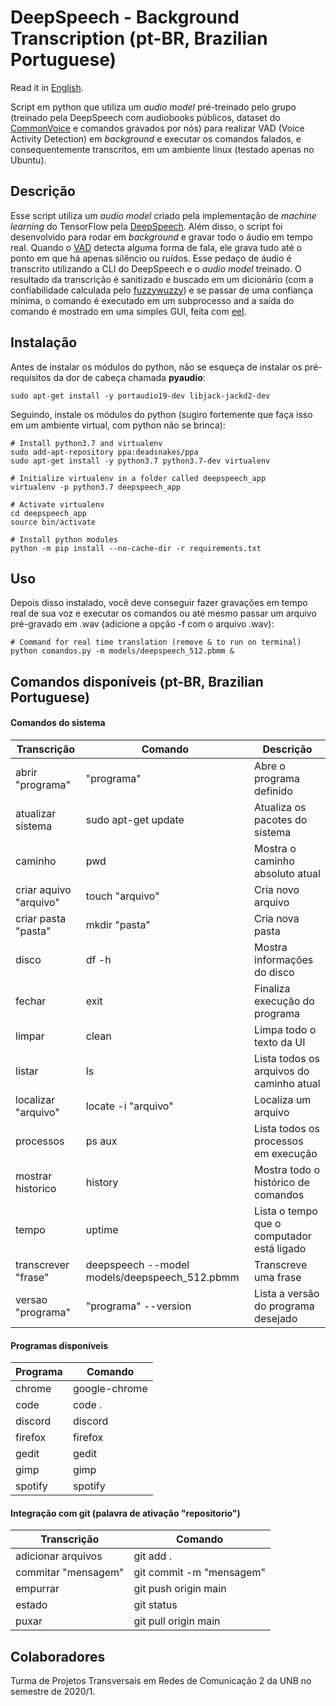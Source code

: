 # DeepSpeech - Background Transcription (pt-BR, Brazilian Portuguese)

Read it in [English](./README.md).

Script em python que utiliza um *audio model* pré-treinado pelo grupo (treinado pela DeepSpeech com audiobooks públicos, dataset do [CommonVoice](https://commonvoice.mozilla.org/pt) e comandos gravados por nós) para realizar VAD (Voice Activity Detection) em *background* e executar os comandos falados, e consequentemente transcritos, em um ambiente linux (testado apenas no Ubuntu).

## Descrição
Esse script utiliza um *audio model* criado pela implementação de *machine learning* do TensorFlow pela [DeepSpeech](https://deepspeech.readthedocs.io/en/v0.8.2/). Além disso, o script foi desenvolvido para rodar em *background* e gravar todo o áudio em tempo real. Quando o [VAD](https://github.com/mozilla/DeepSpeech-examples/tree/r0.8/mic_vad_streaming) detecta alguma forma de fala, ele grava tudo até o ponto em que há apenas silêncio ou ruídos. Esse pedaço de áudio é transcrito utilizando a CLI do DeepSpeech e o *audio model* treinado. O resultado da transcrição é sanitizado e buscado em um dicionário (com a confiabilidade calculada pelo [fuzzywuzzy](https://github.com/seatgeek/fuzzywuzzy)) e se passar de uma confiança mínima, o comando é executado em um subprocesso and a saída do comando é mostrado em uma simples GUI, feita com [eel](https://github.com/samuelhwilliams/Eel).

## Instalação

Antes de instalar os módulos do python, não se esqueça de instalar os pré-requisitos da dor de cabeça chamada **pyaudio**:

```
sudo apt-get install -y portaudio19-dev libjack-jackd2-dev
```

Seguindo, instale os módulos do python (sugiro fortemente que faça isso em um ambiente virtual, com python não se brinca):

```
# Install python3.7 and virtualenv
sudo add-apt-repository ppa:deadsnakes/ppa
sudo apt-get install -y python3.7 python3.7-dev virtualenv

# Initialize virtualenv in a folder called deepspeech_app
virtualenv -p python3.7 deepspeech_app

# Activate virtualenv
cd deepspeech_app
source bin/activate

# Install python modules
python -m pip install --no-cache-dir -r requirements.txt
```

## Uso

Depois disso instalado, você deve conseguir fazer gravações em tempo real de sua voz e executar os comandos ou até mesmo passar um arquivo pré-gravado em .wav (adicione a opção -f com o arquivo .wav):

```
# Command for real time translation (remove & to run on terminal)
python comandos.py -m models/deepspeech_512.pbmm &
```

## Comandos disponíveis (pt-BR, Brazilian Portuguese)

#### Comandos do sistema

| Transcrição            	| Comando                                       	| Descrição                                  	|
|------------------------	|-----------------------------------------------	|--------------------------------------------	|
| abrir "programa"       	| "programa"                                    	| Abre o programa definido                   	|
| atualizar sistema      	| sudo apt-get update                           	| Atualiza os pacotes do sistema             	|
| caminho                	| pwd                                           	| Mostra o caminho absoluto atual            	|
| criar aquivo "arquivo" 	| touch "arquivo"                               	| Cria novo arquivo                          	|
| criar pasta "pasta"    	| mkdir "pasta"                                 	| Cria nova pasta                            	|
| disco                  	| df -h                                         	| Mostra informações do disco                	|
| fechar                 	| exit                                          	| Finaliza execução do programa              	|
| limpar                 	| clean                                         	| Limpa todo o texto da UI                   	|
| listar                 	| ls                                            	| Lista todos os arquivos do caminho atual   	|
| localizar "arquivo"    	| locate -i "arquivo"                           	| Localiza um arquivo                        	|
| processos              	| ps aux                                        	| Lista todos os processos em execução       	|
| mostrar historico      	| history                                       	| Mostra todo o histórico de comandos        	|
| tempo                  	| uptime                                        	| Lista o tempo que o computador está ligado 	|
| transcrever "frase"    	| deepspeech --model models/deepspeech_512.pbmm 	| Transcreve uma frase                       	|
| versao "programa"      	| "programa" --version                          	| Lista a versão do programa desejado        	|

#### Programas disponíveis

| Programa 	| Comando       	|
|----------	|---------------	|
| chrome   	| google-chrome 	|
| code     	| code .        	|
| discord  	| discord       	|
| firefox  	| firefox       	|
| gedit    	| gedit         	|
| gimp     	| gimp          	|
| spotify  	| spotify       	|

#### Integração com git (palavra de ativação "**repositorio**")

| Transcrição         	| Comando                  	|
|---------------------	|--------------------------	|
| adicionar arquivos  	| git add .                	|
| commitar "mensagem" 	| git commit -m "mensagem" 	|
| empurrar            	| git push origin main     	|
| estado              	| git status               	|
| puxar               	| git pull origin main     	|

## Colaboradores

Turma de Projetos Transversais em Redes de Comunicação 2 da UNB no semestre de 2020/1.